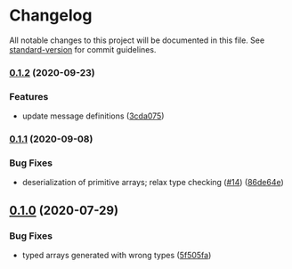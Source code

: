 # Changelog

All notable changes to this project will be documented in this file. See [standard-version](https://github.com/conventional-changelog/standard-version) for commit guidelines.

### [0.1.2](https://github.com/osrf/romi-js-core-interfaces/compare/v0.1.1...v0.1.2) (2020-09-23)


### Features

* update message definitions ([3cda075](https://github.com/osrf/romi-js-core-interfaces/commit/3cda0754cf238bafbaee6fd6a5b59a1fe6a5c349))

### [0.1.1](https://github.com/osrf/romi-js-core-interfaces/compare/v0.1.0...v0.1.1) (2020-09-08)


### Bug Fixes

* deserialization of primitive arrays; relax type checking ([#14](https://github.com/osrf/romi-js-core-interfaces/issues/14)) ([86de64e](https://github.com/osrf/romi-js-core-interfaces/commit/86de64ed120ab1f965ea7c40445f5176523acb2a))

## [0.1.0](https://github.com/osrf/romi-js-core-interfaces/compare/v0.0.2-alpha.7...v0.1.0) (2020-07-29)


### Bug Fixes

* typed arrays generated with wrong types ([5f505fa](https://github.com/osrf/romi-js-core-interfaces/commit/5f505fa0f84a703d410bfb7864c37363440ffaad))
